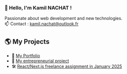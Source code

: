 ### 👋 Hello, I'm Kamil NACHAT !
Passionate about web development and new technologies.  
📫 Contact : [kamil.nachat@outlook.fr](mailto:kamil.nachat@outlook.fr)  

## 🌎 My Projects
- 🔗 [My Portfolio](https://kamil-nachat.fr/)
- 🚀 [My entrepreneurial project](https://angova.eu/)
- 🛠️ [React/Next.js freelance assignment in January 2025](https://h2n-auto.fr/)


<!--
**Kv1k/Kv1k** is a ✨ _special_ ✨ repository because its `README.md` (this file) appears on your GitHub profile.

Here are some ideas to get you started:

- 🔭 I’m currently working on ...
- 🌱 I’m currently learning ...
- 👯 I’m looking to collaborate on ...
- 🤔 I’m looking for help with ...
- 💬 Ask me about ...
- 📫 How to reach me: ...
- 😄 Pronouns: ...
- ⚡ Fun fact: ...
-->
